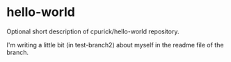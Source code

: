 # hello-world
Optional short description of cpurick/hello-world repository.

I'm writing a little bit (in test-branch2) about myself in the readme file of the branch.
